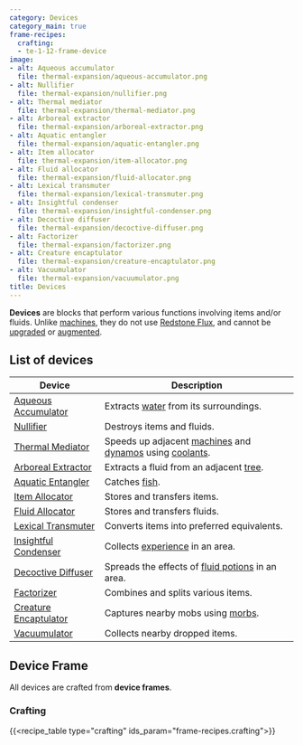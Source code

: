```yaml
---
category: Devices
category_main: true
frame-recipes:
  crafting:
  - te-1-12-frame-device
image:
- alt: Aqueous accumulator
  file: thermal-expansion/aqueous-accumulator.png
- alt: Nullifier
  file: thermal-expansion/nullifier.png
- alt: Thermal mediator
  file: thermal-expansion/thermal-mediator.png
- alt: Arboreal extractor
  file: thermal-expansion/arboreal-extractor.png
- alt: Aquatic entangler
  file: thermal-expansion/aquatic-entangler.png
- alt: Item allocator
  file: thermal-expansion/item-allocator.png
- alt: Fluid allocator
  file: thermal-expansion/fluid-allocator.png
- alt: Lexical transmuter
  file: thermal-expansion/lexical-transmuter.png
- alt: Insightful condenser
  file: thermal-expansion/insightful-condenser.png
- alt: Decoctive diffuser
  file: thermal-expansion/decoctive-diffuser.png
- alt: Factorizer
  file: thermal-expansion/factorizer.png
- alt: Creature encaptulator
  file: thermal-expansion/creature-encaptulator.png
- alt: Vacuumulator
  file: thermal-expansion/vacuumulator.png
title: Devices
---
```


**Devices** are blocks that perform various functions involving items and/or
fluids. Unlike [machines](../machines/), they do not use [Redstone
Flux](/docs/redstone-flux/), and cannot be [upgraded](../../thermal-foundation/tiers/) or
[augmented](../augments/).


List of devices
---------------



| Device | Description |
|---|---|
| [Aqueous Accumulator](../aqueous-accumulator/) | Extracts [water](https://minecraft.gamepedia.com/Water) from its surroundings. |
| [Nullifier](../nullifier/) | Destroys items and fluids. |
| [Thermal Mediator](../thermal-mediator/) | Speeds up adjacent [machines](../machines/) and [dynamos](../dynamos/) using [coolants](../coolants/). |
| [Arboreal Extractor](../arboreal-extractor/) | Extracts a fluid from an adjacent [tree](https://minecraft.gamepedia.com/Tree). |
| [Aquatic Entangler](../aquatic-entangler/) | Catches [fish](https://minecraft.gamepedia.com/Fish). |
| [Item Allocator](../item-allocator/) | Stores and transfers items. |
| [Fluid Allocator](../fluid-allocator/) | Stores and transfers fluids. |
| [Lexical Transmuter](../lexical-transmuter/) | Converts items into preferred equivalents. |
| [Insightful Condenser](../insightful-condenser/) | Collects [experience](https://minecraft.gamepedia.com/Experience) in an area. |
| [Decoctive Diffuser](../decoctive-diffuser/) | Spreads the effects of [fluid potions](../../thermal-foundation/potion-fluid/) in an area. |
| [Factorizer](../factorizer/) | Combines and splits various items. |
| [Creature Encaptulator](../creature-encaptulator/) | Captures nearby mobs using [morbs](../morb/). |
| [Vacuumulator](../vacuumulator/) | Collects nearby dropped items. |





Device Frame
------------

All devices are crafted from **device frames**.

### Crafting
{{<recipe_table type="crafting" ids_param="frame-recipes.crafting">}}
